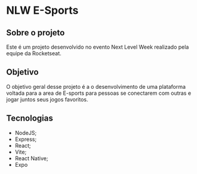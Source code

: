 # NLW E-Sports

## Sobre o projeto

Este é um projeto desenvolvido no evento Next Level Week realizado pela equipe da Rocketseat.

## Objetivo

O objetivo geral desse projeto é a o desenvolvimento de uma plataforma voltada para a area de E-sports para pessoas se conectarem com outras e jogar juntos seus jogos favoritos.

## Tecnologias

- NodeJS;
- Express;
- React;
- Vite;
- React Native;
- Expo
